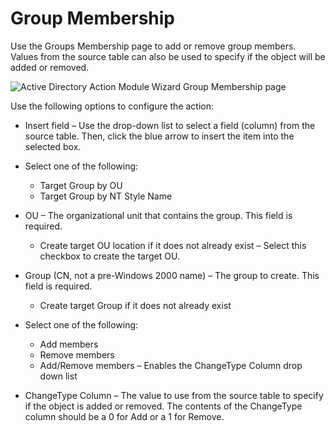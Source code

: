 # Group Membership

Use the Groups Membership page to add or remove group members. Values from the source table can also be used to specify if the object will be added or removed.

![Active Directory Action Module Wizard Group Membership page](/img/product_docs/accessanalyzer/accessanalyzer/enterpriseauditor/admin/action/activedirectory/operations/groupmembership.png)

Use the following options to configure the action:

- Insert field – Use the drop-down list to select a field (column) from the source table. Then, click the blue arrow to insert the item into the selected box.
- Select one of the following:

  - Target Group by OU
  - Target Group by NT Style Name
- OU – The organizational unit that contains the group. This field is required.

  - Create target OU location if it does not already exist – Select this checkbox to create the target OU.
- Group (CN, not a pre-Windows 2000 name) – The group to create. This field is required.

  - Create target Group if it does not already exist
- Select one of the following:

  - Add members
  - Remove members
  - Add/Remove members – Enables the ChangeType Column drop down list
- ChangeType Column – The value to use from the source table to specify if the object is added or removed. The contents of the ChangeType column should be a 0 for Add or a 1 for Remove.
